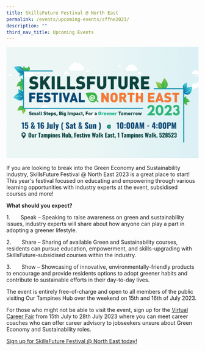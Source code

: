 ```yaml
---
title: SkillsFuture Festival @ North East
permalink: /events/upcoming-events/sffne2023/
description: ""
third_nav_title: Upcoming Events
---
```

![](/images/oth_website%20banner_skillsfuture%20festival%202023.png)

If you are looking to break into the Green Economy and Sustainability industry, SkillsFuture Festival @ North East 2023 is a great place to start! This year's festival focused on educating and empowering through various learning opportunities with industry experts at the event, subsidised courses and more!

**What should you expect?**

1.       Speak – Speaking to raise awareness on green and sustainability issues, industry experts will share about how anyone can play a part in adopting a greener lifestyle.  
  

2.       Share – Sharing of available Green and Sustainability courses, residents can pursue education, empowerment, and skills-upgrading with SkillsFuture-subsidised courses within the industry.  
  

3.       Show – Showcasing of innovative, environmentally-friendly products to encourage and provide residents options to adopt greener habits and contribute to sustainable efforts in their day-to-day lives.

The event is entirely free-of-charge and open to all members of the public visiting Our Tampines Hub over the weekend on 15th and 16th of July 2023. 

For those who might not be able to visit the event, sign up for the [Virtual Career Fair](https://e2i-events-sustainability.app.kinobi.asia/jobs) from 15th July to 28th July 2023 where you can meet career coaches who can offer career advisory to jobseekers unsure about Green Economy and Sustainability roles. 

[Sign up for SkillsFuture Festival @ North East today!](https://go.gov.sg/sffne2023)